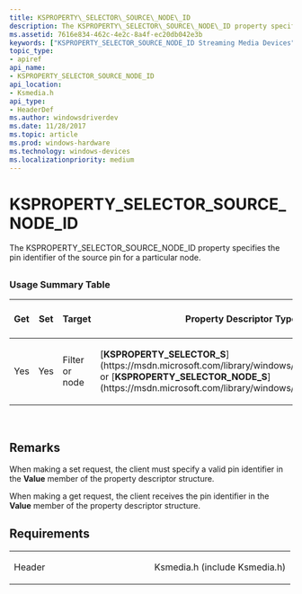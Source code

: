 ```yaml
---
title: KSPROPERTY\_SELECTOR\_SOURCE\_NODE\_ID
description: The KSPROPERTY\_SELECTOR\_SOURCE\_NODE\_ID property specifies the pin identifier of the source pin for a particular node.
ms.assetid: 7616e834-462c-4e2c-8a4f-ec20db042e3b
keywords: ["KSPROPERTY_SELECTOR_SOURCE_NODE_ID Streaming Media Devices"]
topic_type:
- apiref
api_name:
- KSPROPERTY_SELECTOR_SOURCE_NODE_ID
api_location:
- Ksmedia.h
api_type:
- HeaderDef
ms.author: windowsdriverdev
ms.date: 11/28/2017
ms.topic: article
ms.prod: windows-hardware
ms.technology: windows-devices
ms.localizationpriority: medium
---
```


# KSPROPERTY\_SELECTOR\_SOURCE\_NODE\_ID


The KSPROPERTY\_SELECTOR\_SOURCE\_NODE\_ID property specifies the pin identifier of the source pin for a particular node.

## <span id="ddk_ksproperty_selector_source_node_id_ks"></span><span id="DDK_KSPROPERTY_SELECTOR_SOURCE_NODE_ID_KS"></span>


### <span id="Usage_Summary_Table"></span><span id="usage_summary_table"></span><span id="USAGE_SUMMARY_TABLE"></span>Usage Summary Table

<table>
<colgroup>
<col width="20%" />
<col width="20%" />
<col width="20%" />
<col width="20%" />
<col width="20%" />
</colgroup>
<thead>
<tr class="header">
<th>Get</th>
<th>Set</th>
<th>Target</th>
<th>Property Descriptor Type</th>
<th>Property Value Type</th>
</tr>
</thead>
<tbody>
<tr class="odd">
<td><p>Yes</p></td>
<td><p>Yes</p></td>
<td><p>Filter or node</p></td>
<td><p>[<strong>KSPROPERTY_SELECTOR_S</strong>](https://msdn.microsoft.com/library/windows/hardware/ff565219) or [<strong>KSPROPERTY_SELECTOR_NODE_S</strong>](https://msdn.microsoft.com/library/windows/hardware/ff565217)</p></td>
<td><p>LONG</p></td>
</tr>
</tbody>
</table>

 

Remarks
-------

When making a set request, the client must specify a valid pin identifier in the **Value** member of the property descriptor structure.

When making a get request, the client receives the pin identifier in the **Value** member of the property descriptor structure.

Requirements
------------

<table>
<colgroup>
<col width="50%" />
<col width="50%" />
</colgroup>
<tbody>
<tr class="odd">
<td><p>Header</p></td>
<td>Ksmedia.h (include Ksmedia.h)</td>
</tr>
</tbody>
</table>

 

 





